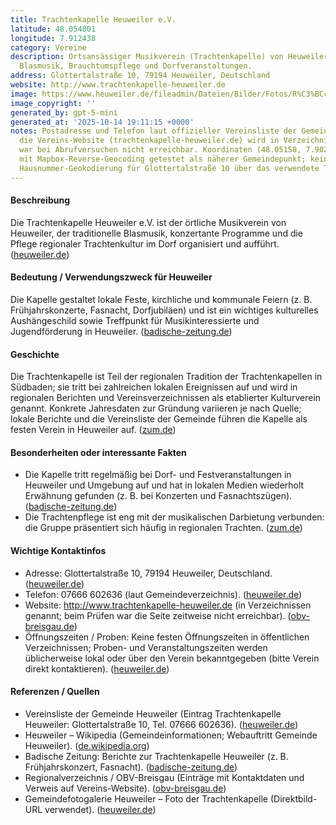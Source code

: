 ```yaml
---
title: Trachtenkapelle Heuweiler e.V.
latitude: 48.054801
longitude: 7.912438
category: Vereine
description: Ortsansässiger Musikverein (Trachtenkapelle) von Heuweiler, aktiv in
  Blasmusik, Brauchtumspflege und Dorfveranstaltungen.
address: Glottertalstraße 10, 79194 Heuweiler, Deutschland
website: http://www.trachtenkapelle-heuweiler.de
image: https://www.heuweiler.de/fileadmin/Dateien/Bilder/Fotos/R%C3%BCckblick/2021/Trachtenkapelle.jpg
image_copyright: ''
generated_by: gpt-5-mini
generated_at: '2025-10-14 19:11:15 +0000'
notes: Postadresse und Telefon laut offizieller Vereinsliste der Gemeinde Heuweiler;
  die Vereins-Website (trachtenkapelle-heuweiler.de) wird in Verzeichnissen genannt,
  war bei Abrufversuchen nicht erreichbar. Koordinaten (48.05158, 7.90295) wurden
  mit Mapbox-Reverse-Geocoding getestet als näherer Gemeindepunkt; keine verlässliche
  Hausnummer-Geokodierung für Glottertalstraße 10 über das verwendete Tool gefunden.
---
```

#### Beschreibung
Die Trachtenkapelle Heuweiler e.V. ist der örtliche Musikverein von Heuweiler, der traditionelle Blasmusik, konzertante Programme und die Pflege regionaler Trachtenkultur im Dorf organisiert und aufführt. ([heuweiler.de](https://www.heuweiler.de/leben-wohnen/vereinsliste?utm_source=openai))

#### Bedeutung / Verwendungszweck für Heuweiler
Die Kapelle gestaltet lokale Feste, kirchliche und kommunale Feiern (z. B. Frühjahrskonzerte, Fasnacht, Dorfjubiläen) und ist ein wichtiges kulturelles Aushängeschild sowie Treffpunkt für Musikinteressierte und Jugendförderung in Heuweiler. ([badische-zeitung.de](https://www.badische-zeitung.de/heuweiler-fruehjahrskonzert-zum-gemeindejubilaeum-wir-gratulieren-nicht-nur-musikalisch?utm_source=openai))

#### Geschichte
Die Trachtenkapelle ist Teil der regionalen Tradition der Trachtenkapellen in Südbaden; sie tritt bei zahlreichen lokalen Ereignissen auf und wird in regionalen Berichten und Vereinsverzeichnissen als etablierter Kulturverein genannt. Konkrete Jahresdaten zur Gründung variieren je nach Quelle; lokale Berichte und die Vereinsliste der Gemeinde führen die Kapelle als festen Verein in Heuweiler auf. ([zum.de](https://www.zum.de/Faecher/G/BW/Landeskunde/rhein/volkskunde/trachten/umzug98/heuweiler.htm?utm_source=openai))

#### Besonderheiten oder interessante Fakten
- Die Kapelle tritt regelmäßig bei Dorf- und Festveranstaltungen in Heuweiler und Umgebung auf und hat in lokalen Medien wiederholt Erwähnung gefunden (z. B. bei Konzerten und Fasnachtszügen). ([badische-zeitung.de](https://www.badische-zeitung.de/heuweiler-fruehjahrskonzert-zum-gemeindejubilaeum-wir-gratulieren-nicht-nur-musikalisch?utm_source=openai))  
- Die Trachtenpflege ist eng mit der musikalischen Darbietung verbunden: die Gruppe präsentiert sich häufig in regionalen Trachten. ([zum.de](https://www.zum.de/Faecher/G/BW/Landeskunde/rhein/volkskunde/trachten/umzug98/heuweiler.htm?utm_source=openai))

#### Wichtige Kontaktinfos
- Adresse: Glottertalstraße 10, 79194 Heuweiler, Deutschland. ([heuweiler.de](https://www.heuweiler.de/leben-wohnen/vereinsliste?utm_source=openai))  
- Telefon: 07666 602636 (laut Gemeindeverzeichnis). ([heuweiler.de](https://www.heuweiler.de/leben-wohnen/vereinsliste?utm_source=openai))  
- Website: http://www.trachtenkapelle-heuweiler.de (in Verzeichnissen genannt; beim Prüfen war die Seite zeitweise nicht erreichbar). ([obv-breisgau.de](https://obv-breisgau.de/index.php/struktur-bezirke-mainmenu-34/bezirk-iv-an-elz-und-glotter-mainmenu-41?utm_source=openai))  
- Öffnungszeiten / Proben: Keine festen Öffnungszeiten in öffentlichen Verzeichnissen; Proben- und Veranstaltungszeiten werden üblicherweise lokal oder über den Verein bekanntgegeben (bitte Verein direkt kontaktieren). ([heuweiler.de](https://www.heuweiler.de/leben-wohnen/vereinsliste?utm_source=openai))

#### Referenzen / Quellen
- Vereinsliste der Gemeinde Heuweiler (Eintrag Trachtenkapelle Heuweiler: Glottertalstraße 10, Tel. 07666 602636). ([heuweiler.de](https://www.heuweiler.de/leben-wohnen/vereinsliste?utm_source=openai))  
- Heuweiler – Wikipedia (Gemeindeinformationen; Webauftritt Gemeinde Heuweiler). ([de.wikipedia.org](https://de.wikipedia.org/wiki/Heuweiler?utm_source=openai))  
- Badische Zeitung: Berichte zur Trachtenkapelle Heuweiler (z. B. Frühjahrskonzert, Fasnacht). ([badische-zeitung.de](https://www.badische-zeitung.de/heuweiler-fruehjahrskonzert-zum-gemeindejubilaeum-wir-gratulieren-nicht-nur-musikalisch?utm_source=openai))  
- Regionalverzeichnis / OBV-Breisgau (Einträge mit Kontaktdaten und Verweis auf Vereins-Website). ([obv-breisgau.de](https://obv-breisgau.de/index.php/struktur-bezirke-mainmenu-34/bezirk-iv-an-elz-und-glotter-mainmenu-41?utm_source=openai))  
- Gemeindefotogalerie Heuweiler – Foto der Trachtenkapelle (Direktbild-URL verwendet). ([heuweiler.de](https://www.heuweiler.de/unsere-gemeinde/fotogalerie))
